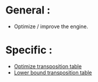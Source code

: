 # General :

- Optimize / improve the engine.

# Specific :

- [Optimize transposition table](http://blog.gamesolver.org/solving-connect-four/11-optimized-transposition-table/)
- [Lower bound transposition table](http://blog.gamesolver.org/solving-connect-four/12-lower-bound-transposition-table/)

